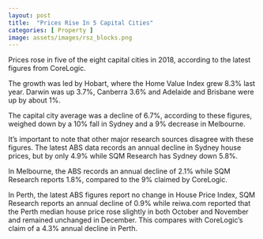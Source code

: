 ```yaml
---
layout: post
title:  "Prices Rise In 5 Capital Cities"
categories: [ Property ]
image: assets/images/rsz_blocks.png
---
```

Prices rose in five of the eight capital cities in 2018,
according to the latest figures from CoreLogic.

The growth was led by Hobart, where the Home Value Index
grew 8.3% last year. Darwin was up 3.7%, Canberra
3.6% and Adelaide and Brisbane were up by about 1%.

The capital city average was a decline of 6.7%, according
to these figures, weighed down by a 10% fall in Sydney
and a 9% decrease in Melbourne.

It’s important to note that other major research sources
disagree with these figures. The latest ABS data records
an annual decline in Sydney house prices, but by only
4.9% while SQM Research has Sydney down 5.8%.

In Melbourne, the ABS records an annual decline of
2.1% while SQM Research reports 1.8%, compared
to the 9% claimed by CoreLogic.

In Perth, the latest ABS figures report no change in House Price Index,
SQM Research reports an annual decline of 0.9%
while reiwa.com reported that the Perth median house
price rose slightly in both October and November and
remained unchanged in December. This compares with
CoreLogic’s claim of a 4.3% annual decline in Perth.
